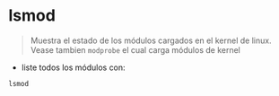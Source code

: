 # lsmod

> Muestra el estado de los módulos cargados en el kernel de linux. Vease tambien `modprobe` el cual carga módulos de kernel

- liste todos los módulos con: 

`lsmod`
